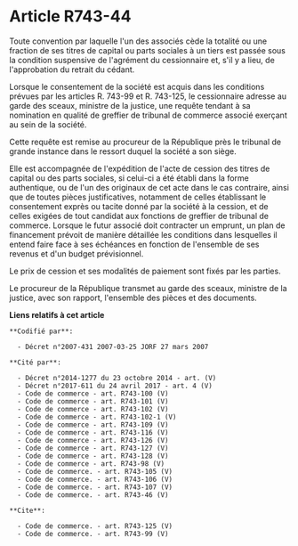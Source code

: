 # Article R743-44

Toute convention par laquelle l'un des associés cède la totalité ou une fraction de ses titres de capital ou parts sociales à
un tiers est passée sous la condition suspensive de l'agrément du cessionnaire et, s'il y a lieu, de l'approbation du retrait
du cédant.

Lorsque le consentement de la société est acquis dans les conditions prévues par les articles R. 743-99 et R. 743-125, le
cessionnaire adresse au garde des sceaux, ministre de la justice, une requête tendant à sa nomination en qualité de greffier
de tribunal de commerce associé exerçant au sein de la société.

Cette requête est remise au procureur de la République près le tribunal de grande instance dans le ressort duquel la société
a son siège.

Elle est accompagnée de l'expédition de l'acte de cession des titres de capital ou des parts sociales, si celui-ci a été
établi dans la forme authentique, ou de l'un des originaux de cet acte dans le cas contraire, ainsi que de toutes pièces
justificatives, notamment de celles établissant le consentement exprès ou tacite donné par la société à la cession, et de
celles exigées de tout candidat aux fonctions de greffier de tribunal de commerce. Lorsque le futur associé doit contracter
un emprunt, un plan de financement prévoit de manière détaillée les conditions dans lesquelles il entend faire face à ses
échéances en fonction de l'ensemble de ses revenus et d'un budget prévisionnel.

Le prix de cession et ses modalités de paiement sont fixés par les parties.

Le procureur de la République transmet au garde des sceaux, ministre de la justice, avec son rapport, l'ensemble des pièces
et des documents.

**Liens relatifs à cet article**

	**Codifié par**:

	  - Décret n°2007-431 2007-03-25 JORF 27 mars 2007

	**Cité par**:

	  - Décret n°2014-1277 du 23 octobre 2014 - art. (V)
	  - Décret n°2017-611 du 24 avril 2017 - art. 4 (V)
	  - Code de commerce - art. R743-100 (V)
	  - Code de commerce - art. R743-101 (V)
	  - Code de commerce - art. R743-102 (V)
	  - Code de commerce - art. R743-102-1 (V)
	  - Code de commerce - art. R743-109 (V)
	  - Code de commerce - art. R743-116 (V)
	  - Code de commerce - art. R743-126 (V)
	  - Code de commerce - art. R743-127 (V)
	  - Code de commerce - art. R743-128 (V)
	  - Code de commerce - art. R743-98 (V)
	  - Code de commerce. - art. R743-105 (V)
	  - Code de commerce. - art. R743-106 (V)
	  - Code de commerce. - art. R743-107 (V)
	  - Code de commerce. - art. R743-46 (V)

	**Cite**:

	  - Code de commerce. - art. R743-125 (V)
	  - Code de commerce. - art. R743-99 (V)
